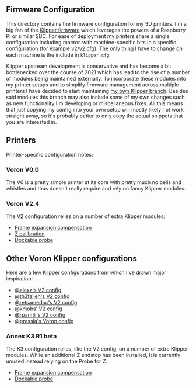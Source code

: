 Firmware Configuration
----------------------

This directory contains the firmware configuration for my 3D printers. I'm a big
fan of the [Klipper firmware][KlipperHomepage] which leverages the powers of a
Raspberry Pi or similar SBC. For ease of deployment my printers share a single
configuration including macros with machine-specific bits in a specific
configuration (for example v2/v2.cfg). The only thing I have to change on each
machine is the include in `klipper.cfg`.

Klipper upstream development is conservative and has become a bit bottlenecked
over the course of 2021 which has lead to the rise of a number of modules being
maintained externally. To incorporate these modules into my printer setups and
to simplify firmware management across multiple printers I have decided to start
maintaining [my own Klipper branch][WlhlmKlipperBranch]. Besides said modules
this branch may also include some of my own changes such as new functionality
I'm developing or miscellaneous fixes. All this means that just copying my
config into your own setup will mostly likely not work straight away, so it's
probably better to only copy the actual snippets that you are interested in.

[KlipperHomepage]: https://www.klipper3d.org/
[WlhlmKlipperBranch]: https://github.com/wlhlm/klipper/tree/wlhlm-main

## Printers

Printer-specific configuration notes:

### Voron V0.0

The V0 is a pretty simple printer at its core with pretty much no bells and
whistles and thus doesn't really require and rely on fancy Klipper modules.

### Voron V2.4

The V2 configuration relies on a number of extra Klipper modules:

- [Frame expansion compensation](https://github.com/Klipper3d/klipper/pull/4157)
- [Z calibration](https://github.com/protoloft/klipper_z_calibration)
- [Dockable probe](https://github.com/Klipper3d/klipper/pull/4328)

## Other Voron Klipper configurations

Here are a few Klipper configurations from which I've drawn major inspiration:

- [@alexz's V2 config](https://github.com/zellneralex/klipper_config)
- [@th3fallen's V2 config](https://github.com/th3fallen/voronConfig)
- [@retsamedoc's V2 config](https://github.com/retsamedoc/VoronV2_klipper)
- [@kmobs' V2 config](https://github.com/kmobs/3dprinting/tree/kmobs/klipper_config)
- [@rpanfili's V2 config](https://github.com/rpanfili/voron-ht)
- [@pressla's Voron config](https://github.com/pressla/klipper-voron2)

### Annex K3 R1 beta

The K3 configuration relies, like the V2 config, on a number of extra Klipper
modules. While an additional Z endstop has been installed, it is currently
unused instead relying on the Probe for Z.

- [Frame expansion compensation](https://github.com/Klipper3d/klipper/pull/4157)
- [Dockable probe](https://github.com/Klipper3d/klipper/pull/4328)
